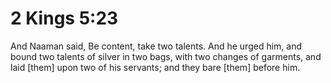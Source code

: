 # 2 Kings 5:23

And Naaman said, Be content, take two talents. And he urged him, and bound two talents of silver in two bags, with two changes of garments, and laid [them] upon two of his servants; and they bare [them] before him.
